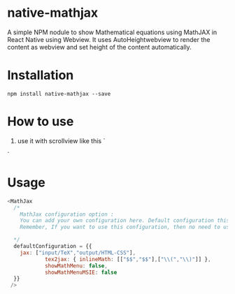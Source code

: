 # native-mathjax
A simple NPM nodule to show Mathematical equations using MathJAX in React Native using Webview.
It uses AutoHeightwebview to render the content as webview and set height of the content automatically.

# Installation
`npm install native-mathjax --save`

# How to use
  1. use it with scrollview like this 
  `
  <ScrollView nestedScrollEnabled = {true} style={{maxHeight:220}} >
  <MathJax html={"$$\\frac{1}{\\sqrt{x^2 + 1}}$$"}/>
  </ScrollView>
  `

# Usage
```javascript
<MathJax
  /*
    MathJax configuration option :
    You can add your own configuration here. Default configuration this Module uses is :
    Remember, If you want to use this configuration, then no need to use this prop in your code.

  */
  defaultConfiguration = {{
	jax: ["input/TeX","output/HTML-CSS"],
            tex2jax: { inlineMath: [["$$","$$"],["\\(","\\)"]] },
            showMathMenu: false,
            showMathMenuMSIE: false
  }}
 />

```
